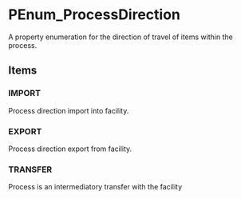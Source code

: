 # PEnum_ProcessDirection

A property enumeration for the direction of travel of items within the process.
<!-- end of short definition -->


## Items

### IMPORT
Process direction import into facility.

### EXPORT
Process direction export from facility.

### TRANSFER
Process is an intermediatory transfer with the facility
